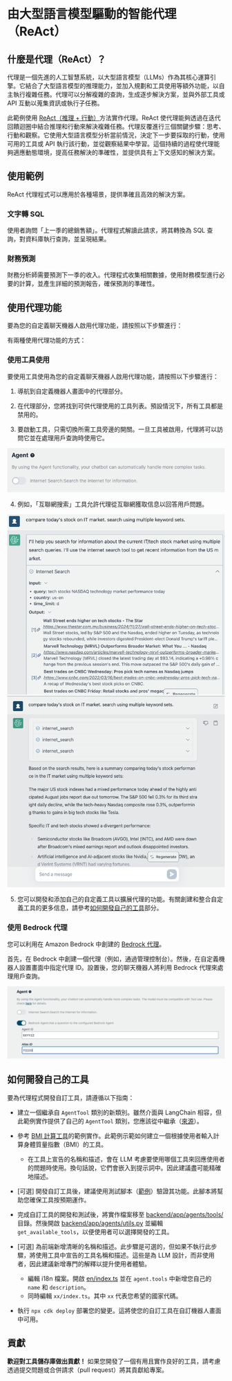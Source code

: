 # 由大型語言模型驅動的智能代理（ReAct）

## 什麼是代理（ReAct）？

代理是一個先進的人工智慧系統，以大型語言模型（LLMs）作為其核心運算引擎。它結合了大型語言模型的推理能力，並加入規劃和工具使用等額外功能，以自主執行複雜任務。代理可以分解複雜的查詢，生成逐步解決方案，並與外部工具或 API 互動以蒐集資訊或執行子任務。

此範例使用 [ReAct（推理 + 行動）](https://www.promptingguide.ai/techniques/react)方法實作代理。ReAct 使代理能夠透過在迭代回饋迴圈中結合推理和行動來解決複雜任務。代理反覆進行三個關鍵步驟：思考、行動和觀察。它使用大型語言模型分析當前情況，決定下一步要採取的行動，使用可用的工具或 API 執行該行動，並從觀察結果中學習。這個持續的過程使代理能夠適應動態環境，提高任務解決的準確性，並提供具有上下文感知的解決方案。

## 使用範例

ReAct 代理程式可以應用於各種場景，提供準確且高效的解決方案。

### 文字轉 SQL

使用者詢問「上一季的總銷售額」。代理程式解讀此請求，將其轉換為 SQL 查詢，對資料庫執行查詢，並呈現結果。

### 財務預測

財務分析師需要預測下一季的收入。代理程式收集相關數據，使用財務模型進行必要的計算，並產生詳細的預測報告，確保預測的準確性。

## 使用代理功能

要為您的自定義聊天機器人啟用代理功能，請按照以下步驟進行：

有兩種使用代理功能的方式：

### 使用工具使用

要使用工具使用為您的自定義聊天機器人啟用代理功能，請按照以下步驟進行：

1. 導航到自定義機器人畫面中的代理部分。

2. 在代理部分，您將找到可供代理使用的工具列表。預設情況下，所有工具都是禁用的。

3. 要啟動工具，只需切換所需工具旁邊的開關。一旦工具被啟用，代理將可以訪問它並在處理用戶查詢時使用它。

![](./imgs/agent_tools.png)

4. 例如，「互聯網搜索」工具允許代理從互聯網獲取信息以回答用戶問題。

![](./imgs/agent1.png)
![](./imgs/agent2.png)

5. 您可以開發和添加自己的自定義工具以擴展代理的功能。有關創建和整合自定義工具的更多信息，請參考[如何開發自己的工具](#how-to-develop-your-own-tools)部分。

### 使用 Bedrock 代理

您可以利用在 Amazon Bedrock 中創建的 [Bedrock 代理](https://aws.amazon.com/bedrock/agents/)。

首先，在 Bedrock 中創建一個代理（例如，通過管理控制台）。然後，在自定義機器人設置畫面中指定代理 ID。設置後，您的聊天機器人將利用 Bedrock 代理來處理用戶查詢。

![](./imgs/bedrock_agent_tool.png)

## 如何開發自己的工具

要為代理程式開發自訂工具，請遵循以下指南：

- 建立一個繼承自 `AgentTool` 類別的新類別。雖然介面與 LangChain 相容，但此範例實作提供了自己的 `AgentTool` 類別，您應該從中繼承（[來源](../backend/app/agents/tools/agent_tool.py)）。

- 參考 [BMI 計算工具](../examples/agents/tools/bmi/bmi.py)的範例實作。此範例示範如何建立一個根據使用者輸入計算身體質量指數（BMI）的工具。

  - 在工具上宣告的名稱和描述，會在 LLM 考慮要使用哪個工具來回應使用者的問題時使用。換句話說，它們會嵌入到提示詞中。因此建議盡可能精確地描述。

- [可選] 開發自訂工具後，建議使用測試腳本（[範例](../examples/agents/tools/bmi/test_bmi.py)）驗證其功能。此腳本將幫助您確保工具按預期運作。

- 完成自訂工具的開發和測試後，將實作檔案移至 [backend/app/agents/tools/](../backend/app/agents/tools/) 目錄。然後開啟 [backend/app/agents/utils.py](../backend/app/agents/utils.py) 並編輯 `get_available_tools`，以便使用者可以選擇開發的工具。

- [可選] 為前端新增清晰的名稱和描述。此步驟是可選的，但如果不執行此步驟，將使用工具中宣告的工具名稱和描述。這些是為 LLM 設計，而非使用者，因此建議新增專門的解釋以提升使用者體驗。

  - 編輯 i18n 檔案。開啟 [en/index.ts](../frontend/src/i18n/en/index.ts) 並在 `agent.tools` 中新增您自己的 `name` 和 `description`。
  - 同時編輯 `xx/index.ts`。其中 `xx` 代表您希望的國家代碼。

- 執行 `npx cdk deploy` 部署您的變更。這將使您的自訂工具在自訂機器人畫面中可用。

## 貢獻

**歡迎對工具儲存庫做出貢獻！** 如果您開發了一個有用且實作良好的工具，請考慮透過提交問題或合併請求（pull request）將其貢獻給專案。